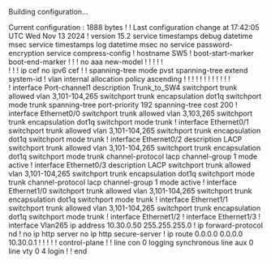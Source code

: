 Building configuration...

Current configuration : 1888 bytes
!
! Last configuration change at 17:42:05 UTC Wed Nov 13 2024
!
version 15.2
service timestamps debug datetime msec
service timestamps log datetime msec
no service password-encryption
service compress-config
!
hostname SW5
!
boot-start-marker
boot-end-marker
!
!
!
no aaa new-model
!
!
!
!
!         
!
!
!
ip cef
no ipv6 cef
!
!
spanning-tree mode pvst
spanning-tree extend system-id
!
vlan internal allocation policy ascending
!
! 
!
!
!
!
!
!
!
!
!
!         
!
interface Port-channel1
 description Trunk_to_SW4
 switchport trunk allowed vlan 3,101-104,265
 switchport trunk encapsulation dot1q
 switchport mode trunk
 spanning-tree port-priority 192
 spanning-tree cost 200
!
interface Ethernet0/0
 switchport trunk allowed vlan 3,103,265
 switchport trunk encapsulation dot1q
 switchport mode trunk
!
interface Ethernet0/1
 switchport trunk allowed vlan 3,101-104,265
 switchport trunk encapsulation dot1q
 switchport mode trunk
!
interface Ethernet0/2
 description LACP
 switchport trunk allowed vlan 3,101-104,265
 switchport trunk encapsulation dot1q
 switchport mode trunk
 channel-protocol lacp
 channel-group 1 mode active
!
interface Ethernet0/3
 description LACP
 switchport trunk allowed vlan 3,101-104,265
 switchport trunk encapsulation dot1q
 switchport mode trunk
 channel-protocol lacp
 channel-group 1 mode active
!
interface Ethernet1/0
 switchport trunk allowed vlan 3,101-104,265
 switchport trunk encapsulation dot1q
 switchport mode trunk
!
interface Ethernet1/1
 switchport trunk allowed vlan 3,101-104,265
 switchport trunk encapsulation dot1q
 switchport mode trunk
!
interface Ethernet1/2
!
interface Ethernet1/3
!
interface Vlan265
 ip address 10.30.0.50 255.255.255.0
!
ip forward-protocol nd
!
no ip http server
no ip http secure-server
!
ip route 0.0.0.0 0.0.0.0 10.30.0.1
!
!
!
!
!
control-plane
!
!
line con 0
 logging synchronous
line aux 0
line vty 0 4
 login
!
!
end
